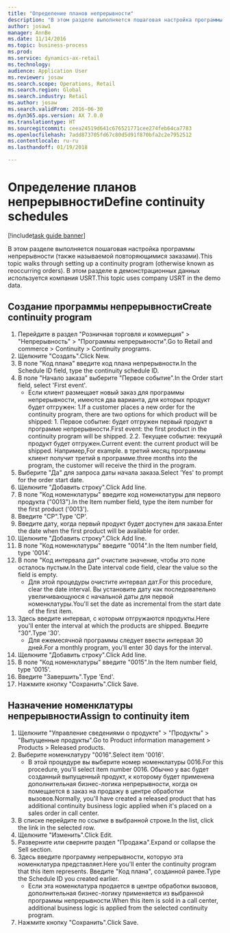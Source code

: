 ```yaml
--- 
title: "Определение планов непрерывности"
description: "В этом разделе выполняется пошаговая настройка программы непрерывности (также называемой повторяющимися заказами)."
author: josaw1
manager: AnnBe
ms.date: 11/14/2016
ms.topic: business-process
ms.prod: 
ms.service: dynamics-ax-retail
ms.technology: 
audience: Application User
ms.reviewer: josaw
ms.search.scope: Operations, Retail
ms.search.region: Global
ms.search.industry: Retail
ms.author: josaw
ms.search.validFrom: 2016-06-30
ms.dyn365.ops.version: AX 7.0.0
ms.translationtype: HT
ms.sourcegitcommit: ceea24519d641c676521771cee274feb64ca7783
ms.openlocfilehash: 7add873705fd67c80d5d91f870bfa2c2e7952512
ms.contentlocale: ru-ru
ms.lasthandoff: 01/19/2018

---
```

# <a name="define-continuity-schedules"></a><span data-ttu-id="76ad1-103">Определение планов непрерывности</span><span class="sxs-lookup"><span data-stu-id="76ad1-103">Define continuity schedules</span></span>

[!include[task guide banner](../includes/task-guide-banner.md)]

<span data-ttu-id="76ad1-104">В этом разделе выполняется пошаговая настройка программы непрерывности (также называемой повторяющимися заказами).</span><span class="sxs-lookup"><span data-stu-id="76ad1-104">This topic walks through setting up a continuity program (otherwise known as reoccurring orders).</span></span> <span data-ttu-id="76ad1-105">В этом разделе в демонстрационных данных используется компания USRT.</span><span class="sxs-lookup"><span data-stu-id="76ad1-105">This topic uses company USRT in the demo data.</span></span>


## <a name="create-continuity-program"></a><span data-ttu-id="76ad1-106">Создание программы непрерывности</span><span class="sxs-lookup"><span data-stu-id="76ad1-106">Create continuity program</span></span>
1. <span data-ttu-id="76ad1-107">Перейдите в раздел "Розничная торговля и коммерция" > "Непрерывность" > "Программы непрерывности".</span><span class="sxs-lookup"><span data-stu-id="76ad1-107">Go to Retail and commerce > Continuity > Continuity programs.</span></span>
2. <span data-ttu-id="76ad1-108">Щелкните "Создать".</span><span class="sxs-lookup"><span data-stu-id="76ad1-108">Click New.</span></span>
3. <span data-ttu-id="76ad1-109">В поле "Код плана" введите код плана непрерывности.</span><span class="sxs-lookup"><span data-stu-id="76ad1-109">In the Schedule ID field, type the continuity schedule ID.</span></span>
4. <span data-ttu-id="76ad1-110">В поле "Начало заказа" выберите "Первое событие".</span><span class="sxs-lookup"><span data-stu-id="76ad1-110">In the Order start field, select 'First event'.</span></span>
    * <span data-ttu-id="76ad1-111">Если клиент размещает новый заказ для программы непрерывности, имеются два варианта, для которых продукт будет отгружен: 1.</span><span class="sxs-lookup"><span data-stu-id="76ad1-111">If a customer places a new order for the continuity program, there are two options for which product will be shipped:  1.</span></span> <span data-ttu-id="76ad1-112">Первое событие: будет отгружен первый продукт в программе непрерывности.</span><span class="sxs-lookup"><span data-stu-id="76ad1-112">First event: the first product in the continuity program will be shipped.</span></span>  <span data-ttu-id="76ad1-113">2.</span><span class="sxs-lookup"><span data-stu-id="76ad1-113">2.</span></span> <span data-ttu-id="76ad1-114">Текущее событие: текущий продукт будет отгружен.</span><span class="sxs-lookup"><span data-stu-id="76ad1-114">Current event: the current product will be shipped.</span></span> <span data-ttu-id="76ad1-115">Например,</span><span class="sxs-lookup"><span data-stu-id="76ad1-115">For example.</span></span> <span data-ttu-id="76ad1-116">в третий месяц программы клиент получит третий в программе.</span><span class="sxs-lookup"><span data-stu-id="76ad1-116">three months into the program, the customer will receive the third in the program.</span></span>  
5. <span data-ttu-id="76ad1-117">Выберите "Да" для запроса даты начала заказа.</span><span class="sxs-lookup"><span data-stu-id="76ad1-117">Select 'Yes' to prompt for the order start date.</span></span>
6. <span data-ttu-id="76ad1-118">Щелкните "Добавить строку".</span><span class="sxs-lookup"><span data-stu-id="76ad1-118">Click Add line.</span></span>
7. <span data-ttu-id="76ad1-119">В поле "Код номенклатуры" введите код номенклатуры для первого продукта ("0013").</span><span class="sxs-lookup"><span data-stu-id="76ad1-119">In the Item number field, type the item number for the first product ('0013').</span></span>
8. <span data-ttu-id="76ad1-120">Введите "CP".</span><span class="sxs-lookup"><span data-stu-id="76ad1-120">Type 'CP'.</span></span>
9. <span data-ttu-id="76ad1-121">Введите дату, когда первый продукт будет доступен для заказа.</span><span class="sxs-lookup"><span data-stu-id="76ad1-121">Enter the date when the first product will be available for order.</span></span>
10. <span data-ttu-id="76ad1-122">Щелкните "Добавить строку".</span><span class="sxs-lookup"><span data-stu-id="76ad1-122">Click Add line.</span></span>
11. <span data-ttu-id="76ad1-123">В поле "Код номенклатуры" введите "0014".</span><span class="sxs-lookup"><span data-stu-id="76ad1-123">In the Item number field, type '0014'.</span></span>
12. <span data-ttu-id="76ad1-124">В поле "Код интервала дат" очистите значение, чтобы это поле осталось пустым.</span><span class="sxs-lookup"><span data-stu-id="76ad1-124">In the Date interval code field, clear the value so the field is empty.</span></span>
    * <span data-ttu-id="76ad1-125">Для этой процедуры очистите интервал дат.</span><span class="sxs-lookup"><span data-stu-id="76ad1-125">For this procedure, clear the date interval.</span></span> <span data-ttu-id="76ad1-126">Вы установите дату как последовательно увеличивающуюся с начальной даты для первой номенклатуры.</span><span class="sxs-lookup"><span data-stu-id="76ad1-126">You'll set the date as incremental from the start date of the first item.</span></span>  
13. <span data-ttu-id="76ad1-127">Здесь введите интервал, с которым отгружаются продукты.</span><span class="sxs-lookup"><span data-stu-id="76ad1-127">Here you'll enter the interval at which the products are shipped.</span></span> <span data-ttu-id="76ad1-128">Введите "30".</span><span class="sxs-lookup"><span data-stu-id="76ad1-128">Type '30'.</span></span>
    * <span data-ttu-id="76ad1-129">Для ежемесячной программы следует ввести интервал 30 дней.</span><span class="sxs-lookup"><span data-stu-id="76ad1-129">For a monthly program, you'll enter 30 days for the interval.</span></span>  
14. <span data-ttu-id="76ad1-130">Щелкните "Добавить строку".</span><span class="sxs-lookup"><span data-stu-id="76ad1-130">Click Add line.</span></span>
15. <span data-ttu-id="76ad1-131">В поле "Код номенклатуры" введите "0015".</span><span class="sxs-lookup"><span data-stu-id="76ad1-131">In the Item number field, type '0015'.</span></span>
16. <span data-ttu-id="76ad1-132">Введите "Завершить".</span><span class="sxs-lookup"><span data-stu-id="76ad1-132">Type 'End'.</span></span>
17. <span data-ttu-id="76ad1-133">Нажмите кнопку "Сохранить".</span><span class="sxs-lookup"><span data-stu-id="76ad1-133">Click Save.</span></span>

## <a name="assign-to-continuity-item"></a><span data-ttu-id="76ad1-134">Назначение номенклатуры непрерывности</span><span class="sxs-lookup"><span data-stu-id="76ad1-134">Assign to continuity item</span></span>
1. <span data-ttu-id="76ad1-135">Щелкните "Управление сведениями о продукте" > "Продукты" > "Выпущенные продукты".</span><span class="sxs-lookup"><span data-stu-id="76ad1-135">Go to Product information management > Products > Released products.</span></span>
2. <span data-ttu-id="76ad1-136">Выберите номенклатуру "0016".</span><span class="sxs-lookup"><span data-stu-id="76ad1-136">Select item '0016'.</span></span>
    * <span data-ttu-id="76ad1-137">В этой процедуре вы выберите номер номенклатуры 0016.</span><span class="sxs-lookup"><span data-stu-id="76ad1-137">For this procedure, you'll select item number 0016.</span></span> <span data-ttu-id="76ad1-138">Обычно у вас будет созданный выпущенный продукт, к которому будет применена дополнительная бизнес-логика непрерывности, когда он помещается в заказ на продажу в центре обработки вызовов.</span><span class="sxs-lookup"><span data-stu-id="76ad1-138">Normally, you'll have created a released product that has additional continuity business logic applied when it's placed on a sales order in call center.</span></span>  
3. <span data-ttu-id="76ad1-139">В списке перейдите по ссылке в выбранной строке.</span><span class="sxs-lookup"><span data-stu-id="76ad1-139">In the list, click the link in the selected row.</span></span>
4. <span data-ttu-id="76ad1-140">Щелкните "Изменить".</span><span class="sxs-lookup"><span data-stu-id="76ad1-140">Click Edit.</span></span>
5. <span data-ttu-id="76ad1-141">Разверните или сверните раздел "Продажа".</span><span class="sxs-lookup"><span data-stu-id="76ad1-141">Expand or collapse the Sell section.</span></span>
6. <span data-ttu-id="76ad1-142">Здесь введите программу непрерывности, которую эта номенклатура представляет.</span><span class="sxs-lookup"><span data-stu-id="76ad1-142">Here you'll enter the continuity program that this item represents.</span></span> <span data-ttu-id="76ad1-143">Введите "Код плана", созданной ранее.</span><span class="sxs-lookup"><span data-stu-id="76ad1-143">Type the Schedule ID you created earlier.</span></span>
    * <span data-ttu-id="76ad1-144">Если эта номенклатура продается в центре обработки вызовов, дополнительная бизнес-логику применяется из выбранной программы непрерывности.</span><span class="sxs-lookup"><span data-stu-id="76ad1-144">When this item is sold in a call center, additional business logic is applied from the selected continuity program.</span></span>  
7. <span data-ttu-id="76ad1-145">Нажмите кнопку "Сохранить".</span><span class="sxs-lookup"><span data-stu-id="76ad1-145">Click Save.</span></span>


